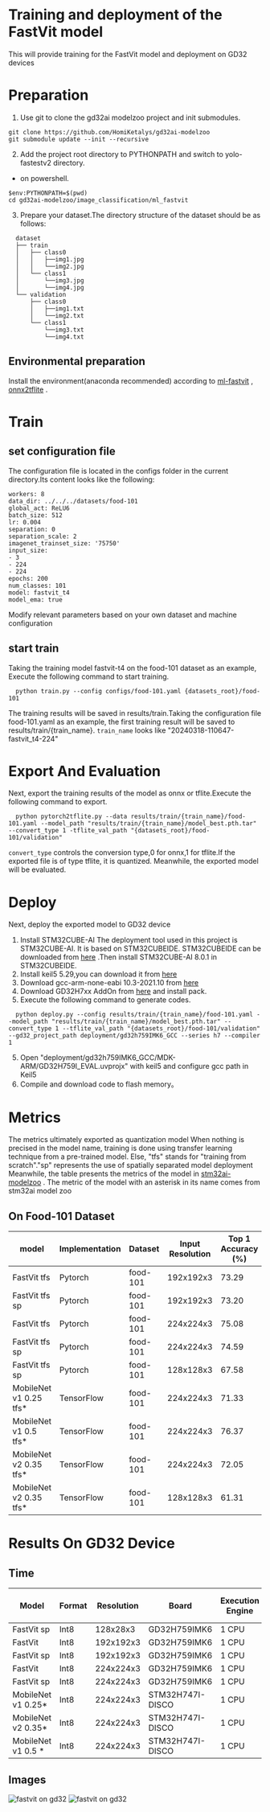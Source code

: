 

# Training and deployment of the FastVit model

This will provide training for the FastVit model and deployment on GD32 devices

# Preparation

 1. Use git to clone the gd32ai modelzoo project and init submodules.
```
git clone https://github.com/HomiKetalys/gd32ai-modelzoo
git submodule update --init --recursive
```
 2. Add the project root directory to PYTHONPATH and switch to yolo-fastestv2 directory.
 - on powershell.
```
$env:PYTHONPATH=$(pwd)
cd gd32ai-modelzoo/image_classification/ml_fastvit
```

 3. Prepare your dataset.The directory structure of the dataset should be as follows:
```
  dataset
  ├── train
  │   ├── class0
  │   │   ├──img1.jpg
  │   │   └──img2.jpg
  │   └── class1
  │       └──img3.jpg
  │       └──img4.jpg
  └── validation
      ├── class0
      │   ├──img1.txt
      │   └──img2.txt
      └── class1
          └──img3.txt
          └──img4.txt
```
 ## Environmental preparation
 Install the environment(anaconda recommended) according to [ml-fastvit](https://github.com/apple/ml-fastvit/tree/main) , [onnx2tflite](https://github.com/MPolaris/onnx2tflite) .
 # Train
 ## set configuration file
 The configuration file is located in the configs folder in the current directory.Its content looks like the following:
```
workers: 8
data_dir: ../../../datasets/food-101
global_act: ReLU6
batch_size: 512
lr: 0.004
separation: 0
separation_scale: 2
imagenet_trainset_size: '75750'
input_size:
- 3
- 224
- 224
epochs: 200
num_classes: 101
model: fastvit_t4
model_ema: true
```
Modify relevant parameters based on your own dataset and machine configuration
   ## start train
Taking the training model fastvit-t4 on the food-101 dataset as an example, Execute the following command to start training.
```
  python train.py --config configs/food-101.yaml {datasets_root}/food-101
```
  The training results will be saved in results/train.Taking the configuration file food-101.yaml as an example, the first training result will be saved to results/train/{train_name}.
  `train_name` looks like "20240318-110647-fastvit_t4-224"
 # Export And Evaluation
 Next, export the training results of the model as onnx or tflite.Execute the following command to export.
```
  python pytorch2tflite.py --data results/train/{train_name}/food-101.yaml --model_path "results/train/{train_name}/model_best.pth.tar" --convert_type 1 -tflite_val_path "{datasets_root}/food-101/validation"
```
  `convert_type` controls the conversion type,0 for onnx,1 for tflite.If the exported file is of type tflite, it is quantized.
  Meanwhile, the exported model will be evaluated.
  # Deploy
  Next, deploy the exported model to GD32 device
  1. Install STM32CUBE-AI
  The deployment tool used in this project is STM32CUBE-AI. It is based on STM32CUBEIDE. STM32CUBEIDE can be downloaded from [here](https://www.st.com/content/st_com/zh/stm32cubeide.html) .Then install STM32CUBE-AI 8.0.1 in STM32CUBEIDE.
  2. Install keil5 5.29,you can download it from [here](https://www.keil.com/update/rvmdk.asp)
  3. Download gcc-arm-none-eabi 10.3-2021.10 from [here](https://developer.arm.com/downloads/-/gnu-rm) 
  4. Download GD32H7xx AddOn from [here](https://www.gd32mcu.com/cn/download?kw=GD32H7) and install pack.
  5. Execute the following command to generate codes.
```
  python deploy.py --config results/train/{train_name}/food-101.yaml --model_path "results/train/{train_name}/model_best.pth.tar" --convert_type 1 --tflite_val_path "{datasets_root}/food-101/validation" --gd32_project_path deployment/gd32h759IMK6_GCC --series h7 --compiler 1
```
5.  Open "deployment/gd32h759IMK6_GCC/MDK-ARM/GD32H759I_EVAL.uvprojx" with keil5 and configure gcc path in Keil5
6.  Compile and download code to flash memory。
# Metrics
The metrics ultimately exported as quantization model
When nothing is precised in the model name, training is done using transfer learning technique from a pre-trained model. 
Else, "tfs" stands for "training from scratch"."sp" represents the use of spatially separated model deployment
Meanwhile, the table presents the metrics of the model in [stm32ai-modelzoo](https://github.com/STMicroelectronics/stm32ai-modelzoo/blob/main/object_detection/pretrained_models/README.md) .
The metric of the model with an asterisk in its name comes from stm32ai model zoo
## On Food-101 Dataset

| model                  | Implementation | Dataset  | Input Resolution | Top 1 Accuracy (%) | MACCs (M) | Activation RAM (KiB) | Weights Flash (KiB) | STM32Cube.AI version |
|------------------------|----------------|----------|------------------|--------------------|-----------|----------------------|---------------------|----------------------|
| FastVit tfs            | Pytorch        | food-101 | 192x192x3        | 73.29              | 39.89     | 255.32               | 371.82              | 8.0.1                |
| FastVit tfs sp         | Pytorch        | food-101 | 192x192x3        | 73.20              | 39.89     | 73.38                | 397.54              | 8.0.1                |
| FastVit tfs            | Pytorch        | food-101 | 224x224x3        | 75.08              | 54.27     | 335.38               | 371.82              | 8.0.1                |
| FastVit tfs sp         | Pytorch        | food-101 | 224x224x3        | 74.59              | 54.27     | 91.62                | 397.54              | 8.0.1                |
| FastVit tfs sp         | Pytorch        | food-101 | 128x128x3        | 67.58              | 17.76     | 51.96                | 397.54              | 8.0.1                |
| MobileNet v1 0.25 tfs* | TensorFlow     | food-101 | 224x224x3        | 71.33              | 41.10     | 202.33               | 223.32              | 8.1.0                |
| MobileNet v1 0.5 tfs*  | TensorFlow     | food-101 | 224x224x3        | 76.37              | 149.37    | 404.66               | 860.99              | 8.1.0                |
| MobileNet v2 0.35 tfs* | TensorFlow     | food-101 | 224x224x3        | 72.05              | 58.59     | 686.50               | 527.24              | 8.1.0                |
| MobileNet v2 0.35 tfs* | TensorFlow     | food-101 | 128x128x3        | 61.31              | 19.224    | 225.17               | 527.24              | 8.1.0                |

# Results On GD32 Device
## Time
| Model              | Format | Resolution | Board            | Execution Engine | Frequency | Inference time (ms) | STM32Cube.AI version |
|--------------------|--------|------------|------------------|------------------|-----------|---------------------|----------------------|
| FastVit sp         | Int8   | 128x28x3   | GD32H759IMK6     | 1 CPU            | 600 MHz   | 95 ms               | 8.0.1                |
| FastVit            | Int8   | 192x192x3  | GD32H759IMK6     | 1 CPU            | 600 MHz   | 180 ms              | 8.0.1                |
| FastVit sp         | Int8   | 192x192x3  | GD32H759IMK6     | 1 CPU            | 600 MHz   | 188 ms              | 8.0.1                |
| FastVit            | Int8   | 224x224x3  | GD32H759IMK6     | 1 CPU            | 600 MHz   | 239 ms              | 8.0.1                |
| FastVit sp         | Int8   | 224x224x3  | GD32H759IMK6     | 1 CPU            | 600 MHz   | 248 ms              | 8.0.1                |
| MobileNet v1 0.25* | Int8   | 224x224x3  | STM32H747I-DISCO | 1 CPU            | 400 MHz   | 181 ms              | 8.1.0                |
| MobileNet v2 0.35* | Int8   | 224x224x3  | STM32H747I-DISCO | 1 CPU            | 400 MHz   | 363 ms              | 8.1.0                |
| MobileNet v1 0.5 * | Int8   | 224x224x3  | STM32H747I-DISCO | 1 CPU            | 400 MHz   | 525 ms              | 8.1.0                |

## Images
![fastvit on gd32](../../assets/img4.png)
![fastvit on gd32](../../assets/img5.png)



